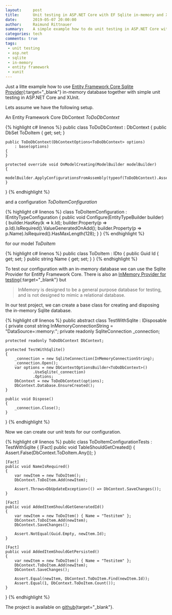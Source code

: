 ```yaml
---
layout:     post
title:      Unit testing in ASP.NET Core with EF Sqlite in-memory and XUnit
date:       2019-05-07 20:00:00
author:     Raimund Rittnauer
summary:    A simple example how to do unit testing in ASP.NET Core with Entity Framework Core Sqlite in-memory database and XUnit
categories: tech
comments: true
tags:
 - unit testing
 - asp.net
 - sqlite
 - in-memory
 - entity framework
 - xunit
---
```


Just a litte example how to use [Entity Framework Core Sqlite Provider](1){:target="_blank"} in-memory database together with simple unit testing in ASP.NET Core and XUnit.

Lets assume we have the following setup.

An Entity Framework Core DbContext *ToDoDbContext*

{% highlight c# linenos %}
public class ToDoDbContext : DbContext
{
    public DbSet<ToDoItem> ToDoItem { get; set; }

    public ToDoDbContext(DbContextOptions<ToDoDbContext> options)
        : base(options)
    {
    }

    protected override void OnModelCreating(ModelBuilder modelBuilder)
    {
        modelBuilder.ApplyConfigurationsFromAssembly(typeof(ToDoDbContext).Assembly);
    }
}
{% endhighlight %}

and a configuration *ToDoItemConfiguration*

{% highlight c# linenos %}
class ToDoItemConfiguration : IEntityTypeConfiguration<ToDoItem>
{
    public void Configure(EntityTypeBuilder<ToDoItem> builder)
    {
        builder.HasKey(k => k.Id);
        builder.Property(p => p.Id).IsRequired().ValueGeneratedOnAdd();
        builder.Property(p => p.Name).IsRequired().HasMaxLength(128);
    }
}
{% endhighlight %}

for our model *ToDoItem*

{% highlight c# linenos %}
public class ToDoItem : IDto<Guid>
{
    public Guid Id { get; set; }
    public string Name { get; set; }
}
{% endhighlight %}

To test our configuration with an in-memory database we can use the Sqlite Provider for Entitfy Framework Core. There is also an [InMemory Provider for testing](2){:target="_blank"} but 

> InMemory is designed to be a general purpose database for testing, and is not designed to mimic a relational database.

In our test project, we can create a base class for creating and disposing the in-memory Sqlite database.

{% highlight c# linenos %}
public abstract class TestWithSqlite : IDisposable
{
    private const string InMemoryConnectionString = "DataSource=:memory:";
    private readonly SqliteConnection _connection;

    protected readonly ToDoDbContext DbContext;

    protected TestWithSqlite()
    {
        _connection = new SqliteConnection(InMemoryConnectionString);
        _connection.Open();
        var options = new DbContextOptionsBuilder<ToDoDbContext>()
                .UseSqlite(_connection)
                .Options;
        DbContext = new ToDoDbContext(options);
        DbContext.Database.EnsureCreated();
    }

    public void Dispose()
    {
        _connection.Close();
    }
}
{% endhighlight %}

Now we can create our unit tests for our configuration.

{% highlight c# linenos %}
public class ToDoItemConfigurationTests : TestWithSqlite
{
    [Fact]
    public void TableShouldGetCreated()
    {
        Assert.False(DbContext.ToDoItem.Any());
    }

    [Fact]
    public void NameIsRequired()
    {
        var newItem = new ToDoItem();
        DbContext.ToDoItem.Add(newItem);

        Assert.Throws<DbUpdateException>(() => DbContext.SaveChanges());
    }

    [Fact]
    public void AddedItemShouldGetGeneratedId()
    {
        var newItem = new ToDoItem() { Name = "Testitem" };
        DbContext.ToDoItem.Add(newItem);
        DbContext.SaveChanges();

        Assert.NotEqual(Guid.Empty, newItem.Id);
    }

    [Fact]
    public void AddedItemShouldGetPersisted()
    {
        var newItem = new ToDoItem() { Name = "Testitem" };
        DbContext.ToDoItem.Add(newItem);
        DbContext.SaveChanges();

        Assert.Equal(newItem, DbContext.ToDoItem.Find(newItem.Id));
        Assert.Equal(1, DbContext.ToDoItem.Count());
    }
}
{% endhighlight %}

The project is available on [github](3){target="_blank"}.

[1]: https://docs.microsoft.com/en-us/ef/core/providers/sqlite/
[2]: https://docs.microsoft.com/en-us/ef/core/miscellaneous/testing/in-memory
[3]: https://github.com/raaaimund/ToDo